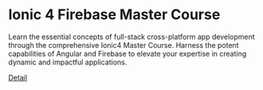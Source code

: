 # Ionic 4 Firebase Master Course

Learn the essential concepts of full-stack cross-platform app development through the comprehensive Ionic4 Master Course. Harness the potent capabilities of Angular and Firebase to elevate your expertise in creating dynamic and impactful applications. 

[Detail](https://eduitfree.com/courses/ionic-4-firebase-master-course)